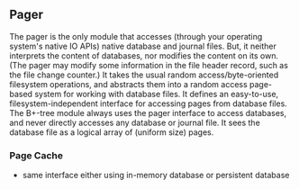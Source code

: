 ## Pager

The pager is the only module that accesses (through your operating system's native IO APIs)
native database and journal files. But, it neither interprets the content of databases, nor
modifies the content on its own. (The pager may modify some information in the file header
record, such as the file change counter.) It takes the usual random access/byte-oriented
filesystem operations, and abstracts them into a random access page-based system for
working with database files. It defines an easy-to-use, filesystem-independent interface for
accessing pages from database files. The B+-tree module always uses the pager interface to
access databases, and never directly accesses any database or journal file. It sees the
database file as a logical array of (uniform size) pages.

### Page Cache

- same interface either using in-memory database or persistent database

